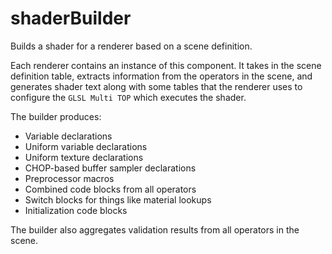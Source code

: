 # shaderBuilder

Builds a shader for a renderer based on a scene definition.

Each renderer contains an instance of this component.
It takes in the scene definition table, extracts information from the operators
in the scene, and generates shader text along with some tables that the renderer
uses to configure the `GLSL Multi TOP` which executes the shader.

The builder produces:
* Variable declarations
* Uniform variable declarations
* Uniform texture declarations
* CHOP-based buffer sampler declarations
* Preprocessor macros
* Combined code blocks from all operators
* Switch blocks for things like material lookups
* Initialization code blocks

The builder also aggregates validation results from all operators in the scene.